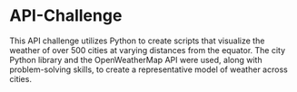 # API-Challenge
This API challenge utilizes Python to create scripts that visualize the weather of over 500 cities at varying distances from the equator. The city Python library and the OpenWeatherMap API were used, along with problem-solving skills, to create a representative model of weather across cities.
